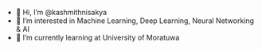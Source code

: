 - 👋 Hi, I’m @kashmithnisakya
- 👀 I’m interested in Machine Learning, Deep Learning, Neural Networking & AI
- 🌱 I’m currently learning at University of Moratuwa
<!--- 💞️ I’m looking to collaborate on ...
- 📫 How to reach me ...--->

<!---
kashmithnisakya/kashmithnisakya is a ✨ special ✨ repository because its `README.md` (this file) appears on your GitHub profile.
You can click the Preview link to take a look at your changes.
--->
